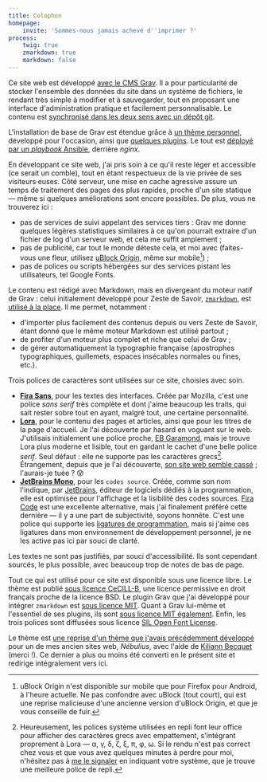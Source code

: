 ```yaml
---
title: Colophon
homepage:
    invite: 'Sommes-nous jamais achevé d''imprimer ?'
process:
    twig: true
    zmarkdown: true
    markdown: false
---
```


Ce site web est développé [avec le CMS Grav](https://getgrav.org/). Il a pour particularité de stocker l'ensemble des données du site dans un système de fichiers, le rendant très simple à modifier et à sauvegarder, tout en proposant une interface d'administration pratique et facilement personnalisable. Le contenu est [synchronisé dans les deux sens avec un dépôt git](https://github.com/AmauryCarrade/amaury.carrade.eu).

L'installation de base de Grav est étendue grâce à [un thème personnel](https://github.com/AmauryCarrade/grav-theme-amaury-carrade), développé pour l'occasion, ainsi que [quelques plugins](https://github.com/AmauryCarrade/thestias-infra/blob/main/roles/amaury.carrade.eu/vars/main.yml). Le tout est [déployé par un _playbook_ Ansible](https://github.com/AmauryCarrade/thestias-infra), derrière _nginx_.

En développant ce site web, j'ai pris soin à ce qu'il reste léger et accessible (ce serait un comble), tout en étant respectueux de la vie privée de ses visiteurs·euses. Côté serveur, une mise en cache agressive assure un temps de traitement des pages des plus rapides, proche d'un site statique — même si quelques améliorations sont encore possibles. De plus, vous ne trouverez ici :
- pas de services de suivi appelant des services tiers : Grav me donne quelques légères statistiques similaires à ce qu'on pourrait extraire d'un fichier de log d'un serveur web, et cela me suffit amplement ;
- pas de publicité, car tout le monde déteste cela, et moi avec (faites-vous une fleur, utilisez [uBlock Origin](https://ublockorigin.com/fr), même sur mobile[^ublock]) ;
- pas de polices ou scripts hébergées sur des services pistant les utilisateurs, tel Google Fonts.

[^ublock]: uBlock Origin n'est disponible sur mobile que pour Firefox pour Android, à l'heure actuelle. Ne pas confondre avec uBlock (tout court), qui est une reprise malicieuse d'une ancienne version d'uBlock Origin, et que je vous conseille de fuir.

Le contenu est rédigé avec Markdown, mais en divergeant du moteur natif de Grav : celui initialement développé pour Zeste de Savoir, [`zmarkdown`](https://github.com/zestedesavoir/zmarkdown), est [utilisé à la place](https://github.com/AmauryCarrade/grav-plugin-zmarkdown-engine). Il me permet, notamment :
- d'importer plus facilement des contenus depuis ou vers Zeste de Savoir, étant donné que le même moteur Markdown est utilisé partout ;
- de profiter d'un moteur plus complet et riche que celui de Grav ;
- de gérer automatiquement la typographie française (apostrophes typographiques, guillemets, espaces insécables normales ou fines, etc.).

Trois polices de caractères sont utilisées sur ce site, choisies avec soin.
- **[Fira Sans](https://mozilla.github.io/Fira)**, pour les textes des interfaces. Créée par Mozilla, c'est une police _sans serif_ très complète et dont j'aime beaucoup les traits, qui sait rester sobre tout en ayant, malgré tout, une certaine personnalité.
- **[Lora](https://github.com/cyrealtype/Lora-Cyrillic)**, pour le contenu des pages et articles, ainsi que pour les titres de la page d'accueil. Je l'ai découverte par hasard en voguant sur le web. J'utilisais initialement une police proche, [EB Garamond](http://www.georgduffner.at/ebgaramond/fr/index.html), mais je trouve Lora plus moderne et lisible, tout en gardant le cachet d'une belle police _serif_. Seul défaut : elle ne supporte pas les caractères grecs[^lora-grec]. Étrangement, depuis que je l'ai découverte, [son site web semble cassé](https://www.cyreal.org/fonts/lora/) ; l'aurais-je tuée ? 😰
- **[JetBrains Mono](https://www.jetbrains.com/lp/mono)**, pour les `codes source`. Créée, comme son nom l'indique, par [JetBrains](https://www.jetbrains.com), éditeur de logiciels dédiés à la programmation, elle est optimisée pour l'affichage et la lisibilité des codes sources. [Fira Code](https://github.com/tonsky/FiraCode) est une excellente alternative, mais j'ai finalement préféré cette dernière — il y a une part de subjectivité, soyons honnête. C'est une police qui supporte les [ligatures de programmation](https://www.jetbrains.com/lp/mono/#ligatures), mais si j'aime ces ligatures dans mon environnement de développement personnel, je ne les active pas ici par souci de clarté.

[^lora-grec]: Heureusement, les polices système utilisées en repli font leur office pour afficher des caractères grecs avec empattement, s'intégrant proprement à Lora — α, γ, δ, ζ, ξ, π, φ, ω. Si le rendu n'est pas correct chez vous et que vous avez quelques minutes à perdre pour moi, n'hésitez pas à [me le signaler](/contact) en indiquant votre système, que je trouve une meilleure police de repli.

Les textes ne sont pas justifiés, par souci d'accessibilité. Ils sont cependant sourcés, le plus possible, avec beaucoup trop de notes de bas de page.

Tout ce qui est utilisé pour ce site est disponible sous une licence libre. Le thème est publié [sous licence CeCILL-B](https://cecill.info/licences/Licence_CeCILL-B_V1-fr.html), une licence permissive en droit français proche de la licence BSD. Le plugin Grav que j'ai développé pour intégrer `zmarkdown` est [sous licence MIT](https://opensource.org/licenses/MIT). Quant à Grav lui-même et l'essentiel de ses plugins, ils sont [sous licence MIT également](https://opensource.org/licenses/MIT). Enfin, les trois polices sont diffusées sous licence [SIL Open Font License](https://scripts.sil.org/cms/scripts/page.php?site_id=nrsi&id=OFL).

Le thème est [une reprise d'un thème que j'avais précédemment développé](https://github.com/AmauryCarrade/grav-theme-amaury-carrade/tree/79ed47781e60366dbafaf3804a9e9df64ea48594) pour un de mes ancien sites web, _Nébulius_, avec l'aide de [Kiliann Becquet](https://kiliannbecquet.fr/) (merci !). Ce dernier a plus ou moins été converti en le présent site et redirige intégralement vers ici.
